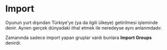 # Import

Oyunun yurt dışından Türkiye'ye (ya da ilgili ülkeye) getirilmesi işleminde denir. Aynen gerçek dünyadaki ithal etmek ile neredeyse aynı anlanmdadır.

Zamanında sadece import yapan gruplar vardı bunlara **Import Groups** denirdi.
